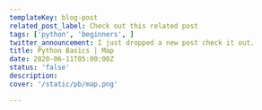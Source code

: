 ```yaml
---
templateKey: blog-post
related_post_label: Check out this related post
tags: ['python', 'beginners', ]
twitter_announcement: I just dropped a new post check it out.
title: Python Basics | Map
date: 2020-06-11T05:00:00Z
status: 'false'
description:
cover: '/static/pb/map.png'

---
```


<!--
<p style='text-align: center'>
<a href='https://waylonwalker.com/map'>
  <img
    style='width:500px; max-width:80%; margin: auto;'
    src="https://images.waylonwalker.com/map.png"
    alt="Read more from the Python Basics | Map article"
  />
  </a>
</p>

-->
